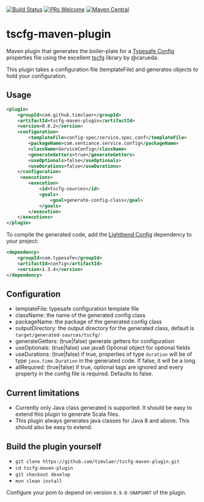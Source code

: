 [![Build Status](https://www.travis-ci.org/timvlaer/tscfg-maven-plugin.svg?branch=master)](https://www.travis-ci.org/timvlaer/tscfg-maven-plugin)
[![PRs Welcome](https://img.shields.io/badge/PRs-welcome-brightgreen.svg?style=flat-square)](http://makeapullrequest.com)
[![Maven Central](https://maven-badges.herokuapp.com/maven-central/com.github.timvlaer/tscfg-maven-plugin/badge.svg)](https://maven-badges.herokuapp.com/maven-central/com.github.timvlaer/tscfg-maven-plugin)

# tscfg-maven-plugin

Maven plugin that generates the boiler-plate for a [Typesafe Config](https://github.com/typesafehub/config) properties file
using the excellent [tscfg](https://github.com/carueda/tscfg) library by @carueda.

This plugin takes a configuration file (templateFile) and generates objects to hold your configuration.

## Usage
```xml
<plugin>
    <groupId>com.github.timvlaer</groupId>
    <artifactId>tscfg-maven-plugin</artifactId>
    <version>0.8.2</version>
    <configuration>
        <templateFile>config-spec/service.spec.conf</templateFile>
        <packageName>com.sentiance.service.config</packageName>
        <className>ServiceConfig</className>
        <generateGetters>true</generateGetters>
        <useOptionals>false</useOptionals>
        <useDurations>false</useDurations>
    </configuration>
     <executions>
        <execution>
            <id>tscfg-sources</id>
            <goals>
                <goal>generate-config-class</goal>
            </goals>
        </execution>
    </executions>
</plugin>
```

To compile the generated code, add the [Lightbend Config](https://github.com/lightbend/config) dependency to your project:
```xml
<dependency>
    <groupId>com.typesafe</groupId>
    <artifactId>config</artifactId>
    <version>1.3.4</version>
</dependency>
```

## Configuration
* templateFile: typesafe configuration template file
* className: the name of the generated config class 
* packageName: the package of the generated config class
* outputDirectory: the output directory for the generated class, default is `target/generated-sources/tscfg/`
* generateGetters: (true|false) generate getters for configuration
* useOptionals: (true|false) use java8 Optional object for optional fields
* useDurations: (true|false) if true, properties of type `duration` will be of type `java.time.Duration` in the generated code. If false, it will be a long.
* allRequired: (true|false) if true, optional tags are ignored and every property in the config file is required. Defaults to false.

## Current limitations
* Currently only Java class generated is supported. It should be easy to extend this plugin to generate Scala files.
* This plugin always generates java classes for Java 8 and above. This should also be easy to extend.   

## Build the plugin yourself
* `git clone https://github.com/timvlaer/tscfg-maven-plugin.git`
* `cd tscfg-maven-plugin`
* `git checkout develop`
* `mvn clean install`

Configure your pom to depend on version `0.9.0-SNAPSHOT` of the plugin.
